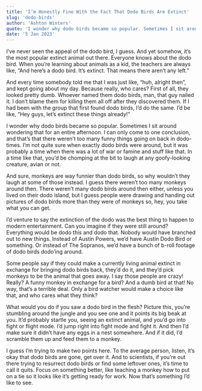 ```yaml
---
title: 'I’m Honestly Fine With the Fact That Dodo Birds Are Extinct'
slug: 'dodo-birds'
author: 'Ashton Winters'
quote: 'I wonder why dodo birds became so popular. Sometimes I sit around wondering that for an entire afternoon. I can only come to one conclusion.'
date: '5 Jan 2023'
---
```


I’ve never seen the appeal of the dodo bird, I guess. And yet somehow, it’s the most popular extinct animal out there. Everyone knows about the dodo bird. When you’re learning about animals as a kid, the teachers are always like, “And here’s a dodo bird. It’s extinct. That means there aren’t any left.”

And every time somebody told me that I was just like, “huh, alright then”, and kept going about my day. Because really, who cares? First of all, they looked pretty dumb. Whoever named them dodo birds, man, that guy nailed it. I don’t blame them for killing them all off after they discovered them. If I had been with the group that first found dodo birds, I’d do the same. I’d be like, “Hey guys, let’s extinct these things already!”

I wonder why dodo birds became so popular. Sometimes I sit around wondering that for an entire afternoon. I can only come to one conclusion, and that’s that there weren’t too many funny things going on back in dodo-times. I’m not quite sure when exactly dodo birds were around, but it was probably a time when there was a lot of war or famine and stuff like that. In a time like that, you’d be chomping at the bit to laugh at any goofy-looking creature, avian or not.

And sure, monkeys are way funnier than dodo birds, so why wouldn’t they laugh at some of those instead. I guess there weren’t too many monkeys around then. There weren’t many dodo birds around then either, unless you lived on their dodo island, but I guess people were drawing and handing out pictures of dodo birds more than they were of monkeys so, hey, you take what you can get.

I’d venture to say the extinction of the dodo was the best thing to happen to modern entertainment. Can you imagine if they were still around? Everything would be dodo this and dodo that. Nobody would have branched out to new things. Instead of Austin Powers, we’d have Austin Dodo Bird or something. Or instead of The Sopranos, we’d have a bunch of b-roll footage of dodo birds dodo’ing around.

Some people say if they could make a currently living animal extinct in exchange for bringing dodo birds back, they’d do it, and they’d pick monkeys to be the animal that goes away. I say those people are crazy! Really? A funny monkey in exchange for a bird? And a dumb bird at that! No way, that’s a terrible deal. Only a bird watcher would make a choice like that, and who cares what they think?

What would you do if you saw a dodo bird in the flesh? Picture this, you’re stumbling around the jungle and you see one and it points its big beak at you. It’d probably startle you, seeing an extinct animal, and you’d go into fight or flight mode. I’d jump right into fight mode and fight it. And then I’d make sure it didn’t have any eggs in a nest somewhere. And if it did, I’d scramble them up and feed them to a monkey.

I guess I’m trying to make two points here. To the average person, listen, it’s okay that dodo birds are gone, get over it. And to scientists, if you’re out there trying to resurrect dodo birds or find some leftover ones, it’s time to call it quits. Focus on something better, like teaching a monkey how to put on a tie so it looks like it’s getting ready for work. Now that’s something I’d like to see.